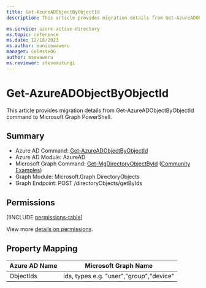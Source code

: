 ```yaml
---
title: Get-AzureADObjectByObjectId
description: This article provides migration details from Get-AzureADObjectByObjectId command to Microsoft Graph PowerShell.

ms.service: azure-active-directory
ms.topic: reference
ms.date: 12/18/2023
ms.author: eunicewaweru
manager: CelesteDG
author: msewaweru
ms.reviewer: stevemutungi
---
```


# Get-AzureADObjectByObjectId

This article provides migration details from Get-AzureADObjectByObjectId command to Microsoft Graph PowerShell.

## Summary

+ Azure AD Command: [Get-AzureADObjectByObjectId](/powershell/module/azuread/get-azureadobjectbyobjectid)
+ Azure AD Module: AzureAD
+ Microsoft Graph Command: [Get-MgDirectoryObjectById](/powershell/module/microsoft.graph.directoryobjects/get-mgdirectoryobjectbyid) ([Community Examples](https://github.com/orgs/msgraph/discussions?discussions_q=Get-MgDirectoryObjectById))
+ Graph Module: Microsoft.Graph.DirectoryObjects
+ Graph Endpoint:  POST /directoryObjects/getByIds

## Permissions

[!INCLUDE [permissions-table](~/graphref/api-reference/v1.0/includes/permissions/directoryobject-getbyids-permissions.md)]

View more [details on permissions](/graph/api/directoryobject-getbyids#permissions).

## Property Mapping

|Azure AD Name|Microsoft Graph Name|
|---|---|
|ObjectIds|ids, types e.g. "user","group","device"|